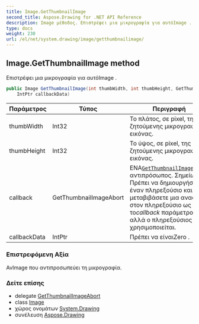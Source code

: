 ```yaml
---
title: Image.GetThumbnailImage
second_title: Aspose.Drawing for .NET API Reference
description: Image μέθοδος. Επιστρέφει μια μικρογραφία για αυτόImage .
type: docs
weight: 230
url: /el/net/system.drawing/image/getthumbnailimage/
---
```

## Image.GetThumbnailImage method

Επιστρέφει μια μικρογραφία για αυτόImage .

```csharp
public Image GetThumbnailImage(int thumbWidth, int thumbHeight, GetThumbnailImageAbort callback, 
    IntPtr callbackData)
```

| Παράμετρος | Τύπος | Περιγραφή |
| --- | --- | --- |
| thumbWidth | Int32 | Το πλάτος, σε pixel, της ζητούμενης μικρογραφίας εικόνας. |
| thumbHeight | Int32 | Το ύψος, σε pixel, της ζητούμενης μικρογραφίας εικόνας. |
| callback | GetThumbnailImageAbort | ΕΝΑ[`GetThumbnailImageAbort`](../../image.getthumbnailimageabort/) αντιπρόσωπος. Σημείωση Πρέπει να δημιουργήσετε έναν πληρεξούσιο και να μεταβιβάσετε μια αναφορά στον πληρεξούσιο ως το*callback* παράμετρος, αλλά ο πληρεξούσιος δεν χρησιμοποιείται. |
| callbackData | IntPtr | Πρέπει να είναιZero . |

### Επιστρεφόμενη Αξία

ΑνImage που αντιπροσωπεύει τη μικρογραφία.

### Δείτε επίσης

* delegate [GetThumbnailImageAbort](../../image.getthumbnailimageabort/)
* class [Image](../)
* χώρος ονομάτων [System.Drawing](../../image/)
* συνέλευση [Aspose.Drawing](../../../)


